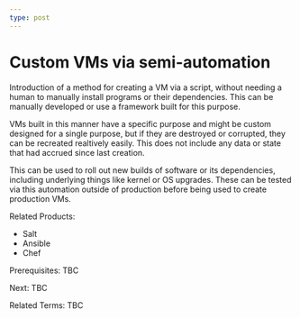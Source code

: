 ```yaml
---
type: post
---
```

# Custom VMs via semi-automation

Introduction of a method for creating a VM via a script, without needing a human to manually install programs or their dependencies.  This can be manually developed or use a framework built for this purpose.

VMs built in this manner have a specific purpose and might be custom designed for a single purpose, but if they are destroyed or corrupted, they can be recreated realtively easily.  This does not include any data or state that had accrued since last creation.

This can be used to roll out new builds of software or its dependencies, including underlying things like kernel or OS upgrades.  These can be tested via this automation outside of production before being used to create production VMs.

Related Products:

- Salt
- Ansible
- Chef

Prerequisites:  TBC

Next: TBC

Related Terms: TBC
